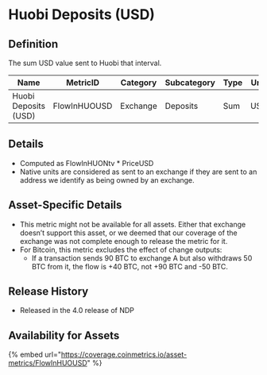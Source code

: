 # Huobi Deposits (USD)

## Definition

The sum USD value sent to Huobi that interval.

| Name                 | MetricID     | Category | Subcategory | Type | Unit | Interval       |
| -------------------- | ------------ | -------- | ----------- | ---- | ---- | -------------- |
| Huobi Deposits (USD) | FlowInHUOUSD | Exchange | Deposits    | Sum  | USD  | 1 block, 1 day |

## Details

* Computed as FlowInHUONtv \* PriceUSD
* Native units are considered as sent to an exchange if they are sent to an address we identify as being owned by an exchange.

## Asset-Specific Details

* This metric might not be available for all assets. Either that exchange doesn’t support this asset, or we deemed that our coverage of the exchange was not complete enough to release the metric for it.
* For Bitcoin, this metric excludes the effect of change outputs:
  * If a transaction sends 90 BTC to exchange A but also withdraws 50 BTC from it, the flow is +40 BTC, not +90 BTC and -50 BTC.

## Release History

* Released in the 4.0 release of NDP

## Availability for Assets

{% embed url="https://coverage.coinmetrics.io/asset-metrics/FlowInHUOUSD" %}

